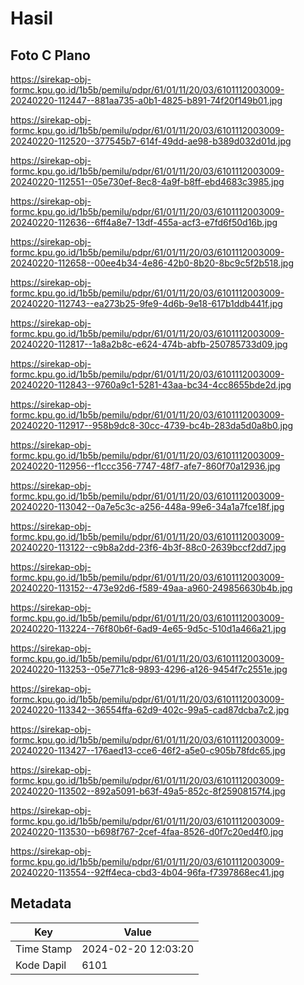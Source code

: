 # Hasil

## Foto C Plano

https://sirekap-obj-formc.kpu.go.id/1b5b/pemilu/pdpr/61/01/11/20/03/6101112003009-20240220-112447--881aa735-a0b1-4825-b891-74f20f149b01.jpg

https://sirekap-obj-formc.kpu.go.id/1b5b/pemilu/pdpr/61/01/11/20/03/6101112003009-20240220-112520--377545b7-614f-49dd-ae98-b389d032d01d.jpg

https://sirekap-obj-formc.kpu.go.id/1b5b/pemilu/pdpr/61/01/11/20/03/6101112003009-20240220-112551--05e730ef-8ec8-4a9f-b8ff-ebd4683c3985.jpg

https://sirekap-obj-formc.kpu.go.id/1b5b/pemilu/pdpr/61/01/11/20/03/6101112003009-20240220-112636--6ff4a8e7-13df-455a-acf3-e7fd6f50d16b.jpg

https://sirekap-obj-formc.kpu.go.id/1b5b/pemilu/pdpr/61/01/11/20/03/6101112003009-20240220-112658--00ee4b34-4e86-42b0-8b20-8bc9c5f2b518.jpg

https://sirekap-obj-formc.kpu.go.id/1b5b/pemilu/pdpr/61/01/11/20/03/6101112003009-20240220-112743--ea273b25-9fe9-4d6b-9e18-617b1ddb441f.jpg

https://sirekap-obj-formc.kpu.go.id/1b5b/pemilu/pdpr/61/01/11/20/03/6101112003009-20240220-112817--1a8a2b8c-e624-474b-abfb-250785733d09.jpg

https://sirekap-obj-formc.kpu.go.id/1b5b/pemilu/pdpr/61/01/11/20/03/6101112003009-20240220-112843--9760a9c1-5281-43aa-bc34-4cc8655bde2d.jpg

https://sirekap-obj-formc.kpu.go.id/1b5b/pemilu/pdpr/61/01/11/20/03/6101112003009-20240220-112917--958b9dc8-30cc-4739-bc4b-283da5d0a8b0.jpg

https://sirekap-obj-formc.kpu.go.id/1b5b/pemilu/pdpr/61/01/11/20/03/6101112003009-20240220-112956--f1ccc356-7747-48f7-afe7-860f70a12936.jpg

https://sirekap-obj-formc.kpu.go.id/1b5b/pemilu/pdpr/61/01/11/20/03/6101112003009-20240220-113042--0a7e5c3c-a256-448a-99e6-34a1a7fce18f.jpg

https://sirekap-obj-formc.kpu.go.id/1b5b/pemilu/pdpr/61/01/11/20/03/6101112003009-20240220-113122--c9b8a2dd-23f6-4b3f-88c0-2639bccf2dd7.jpg

https://sirekap-obj-formc.kpu.go.id/1b5b/pemilu/pdpr/61/01/11/20/03/6101112003009-20240220-113152--473e92d6-f589-49aa-a960-249856630b4b.jpg

https://sirekap-obj-formc.kpu.go.id/1b5b/pemilu/pdpr/61/01/11/20/03/6101112003009-20240220-113224--76f80b6f-6ad9-4e65-9d5c-510d1a466a21.jpg

https://sirekap-obj-formc.kpu.go.id/1b5b/pemilu/pdpr/61/01/11/20/03/6101112003009-20240220-113253--05e771c8-9893-4296-a126-9454f7c2551e.jpg

https://sirekap-obj-formc.kpu.go.id/1b5b/pemilu/pdpr/61/01/11/20/03/6101112003009-20240220-113342--36554ffa-62d9-402c-99a5-cad87dcba7c2.jpg

https://sirekap-obj-formc.kpu.go.id/1b5b/pemilu/pdpr/61/01/11/20/03/6101112003009-20240220-113427--176aed13-cce6-46f2-a5e0-c905b78fdc65.jpg

https://sirekap-obj-formc.kpu.go.id/1b5b/pemilu/pdpr/61/01/11/20/03/6101112003009-20240220-113502--892a5091-b63f-49a5-852c-8f25908157f4.jpg

https://sirekap-obj-formc.kpu.go.id/1b5b/pemilu/pdpr/61/01/11/20/03/6101112003009-20240220-113530--b698f767-2cef-4faa-8526-d0f7c20ed4f0.jpg

https://sirekap-obj-formc.kpu.go.id/1b5b/pemilu/pdpr/61/01/11/20/03/6101112003009-20240220-113554--92ff4eca-cbd3-4b04-96fa-f7397868ec41.jpg


## Metadata

| Key        | Value               |
| ---------- | ------------------- |
| Time Stamp | 2024-02-20 12:03:20 |
| Kode Dapil | 6101                |



